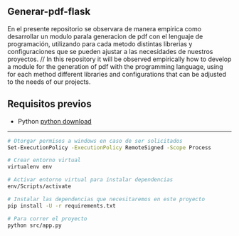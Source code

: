 ## Generar-pdf-flask
En el presente repositorio se observara de manera empirica como desarrollar un modulo parala generacion de pdf con el lenguaje de programación, utilizando para cada metodo distintas librerias y configuraciones que se pueden ajustar a las necesidades de nuestros proyectos. // In this repository it will be observed empirically how to develop a module for the generation of pdf with the programming language, using for each method different libraries and configurations that can be adjusted to the needs of our projects.

## Requisitos previos
* Python [python download](https://www.python.org/downloads/release/python-31010/)
---

```sh
# Otorgar permisos a windows en caso de ser solicitados
Set-ExecutionPolicy -ExecutionPolicy RemoteSigned -Scope Process    
```
```sh
# Crear entorno virtual
virtualenv env   
```
```sh
# Activar entorno virtual para instalar dependencias
env/Scripts/activate 
```
```sh
# Instalar las dependencias que necesitaremos en este proyecto
pip install -U -r requirements.txt
```
```sh
# Para correr el proyecto
python src/app.py 
```
